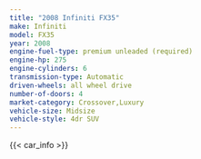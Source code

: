```yaml
---
title: "2008 Infiniti FX35"
make: Infiniti
model: FX35
year: 2008
engine-fuel-type: premium unleaded (required)
engine-hp: 275
engine-cylinders: 6
transmission-type: Automatic
driven-wheels: all wheel drive
number-of-doors: 4
market-category: Crossover,Luxury
vehicle-size: Midsize
vehicle-style: 4dr SUV
---
```


{{< car_info >}}
